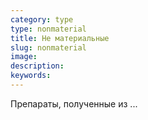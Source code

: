 ```yaml
---
category: type
type: nonmaterial
title: Не материальные
slug: nonmaterial
image: 
description: 
keywords: 
---
```


Препараты, полученные из ...
